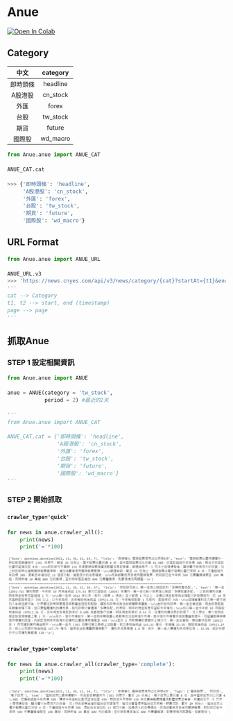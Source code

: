 # **Anue**
[![Open In Colab](https://colab.research.google.com/assets/colab-badge.svg)](https://colab.research.google.com/drive/153QIOOtBYG0FOmpwp81O7hqWiGgXEs73?usp=sharing)
## **Category**

|中文|category|
|:---:|:---:|
|即時頭條|headline|
|A股港股|cn_stock|
|外匯|forex|
|台股|tw_stock|
|期貨|future|
|國際股|wd_macro|

```python
from Anue.anue import ANUE_CAT

ANUE_CAT.cat

>>> {'即時頭條': 'headline',
     'A股港股': 'cn_stock',
     '外匯': 'forex',
     '台股': 'tw_stock',
     '期貨': 'future',
     '國際股': 'wd_macro'}
```

## **URL Format**
```python
from Anue.anue import ANUE_URL

ANUE_URL.v3
>>> 'https://news.cnyes.com/api/v3/news/category/{cat}?startAt={t1}&endAt={t2}&limit=30&page={page}'
'''
cat --> Category
t1, t2 --> start, end (timestamp)
page --> page
'''
```

## 抓取Anue
### **STEP 1 設定相關資訊**
```python
from Anue.anue import ANUE

anue = ANUE(category = 'tw_stock',
            period = 2) #最近的2天

'''
from Anue.anue import ANUE_CAT

ANUE_CAT.cat = {'即時頭條': 'headline',
                'A股港股': 'cn_stock',
                '外匯': 'forex',
                '台股': 'tw_stock',
                '期貨': 'future',
                '國際股': 'wd_macro'}
'''
```
### **STEP 2 開始抓取**
#### **`crawler_type='quick'`**
```python
for news in anue.crawler_all():
    print(news)
    print('='*100)
```
<center>
	<img src = './Images/demo_quick.png'/>
</center>

#### **`crawler_type='complete'`**
```python
for news in anue.crawler_all(crawler_type='complete'):
    print(news)
    print('='*100)
```
<center>
	<img src = './Images/demo_complete.png'/>
</center>

